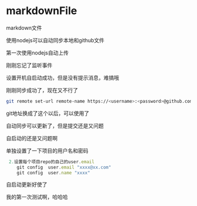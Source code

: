 # markdownFile
markdown文件

使用nodejs可以自动同步本地和github文件

第一次使用nodejs自动上传

刚刚忘记了监听事件

设置开机自启动成功，但是没有提示消息，难搞哦

刚刚同步成功了，现在又不行了

```bash
git remote set-url remote-name https://<username>:<password>@github.com/<username>/<repo_name>.git
```

git地址换成了这个以后，可以使用了

自动同步可以更新了，但是提交还是又问题

自启动的还是又问题啊

单独设置了一下项目的用户名和密码

```js
 2.设置每个项目repo的自己的user.email
    git config  user.email "xxxx@xx.com"
    git config  user.name "xxxx"
```

自启动更新好使了

我的第一次测试啊，哈哈哈